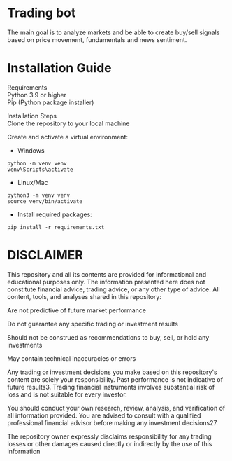 # Trading bot

The main goal is to analyze markets and be able to create buy/sell signals based on price movement, fundamentals and news sentiment.

# Installation Guide
Requirements \
Python 3.9 or higher \
Pip (Python package installer)

Installation Steps \
Clone the repository to your local machine

Create and activate a virtual environment:
* Windows
```
python -m venv venv
venv\Scripts\activate
```

* Linux/Mac
```
python3 -m venv venv
source venv/bin/activate
```

* Install required packages:
```
pip install -r requirements.txt
```

# DISCLAIMER
This repository and all its contents are provided for informational and educational purposes only. The information presented here does not constitute financial advice, trading advice, or any other type of advice. All content, tools, and analyses shared in this repository:

Are not predictive of future market performance

Do not guarantee any specific trading or investment results

Should not be construed as recommendations to buy, sell, or hold any investments

May contain technical inaccuracies or errors

Any trading or investment decisions you make based on this repository's content are solely your responsibility. Past performance is not indicative of future results3. Trading financial instruments involves substantial risk of loss and is not suitable for every investor.

You should conduct your own research, review, analysis, and verification of all information provided. You are advised to consult with a qualified professional financial advisor before making any investment decisions27.

The repository owner expressly disclaims responsibility for any trading losses or other damages caused directly or indirectly by the use of this information

